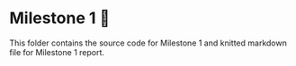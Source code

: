 # Milestone 1 🎯

This folder contains the source code for Milestone 1 and knitted markdown file for Milestone 1 report.
